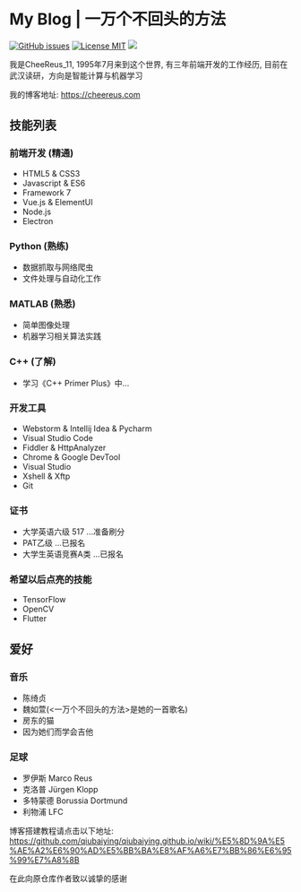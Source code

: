 # My Blog | 一万个不回头的方法

[![GitHub issues](https://img.shields.io/github/issues/Cheereus/cheereus.github.io.svg?style=flat)](https://github.com/Cheereus/cheereus.github.io/issues)
[![License MIT](https://img.shields.io/badge/license-MIT-blue.svg?style=flat)](https://github.com/home-assistant/home-assistant-iOS/blob/master/LICENSE)
[![](https://img.shields.io/github/stars/Cheereus/cheereus.github.io.svg?style=social&label=Star)](https://github.com/Cheereus/cheereus.github.io)

我是CheeReus_11, 1995年7月来到这个世界, 有三年前端开发的工作经历, 目前在武汉读研，方向是智能计算与机器学习

我的博客地址: <https://cheereus.com>

## 技能列表

### 前端开发 (精通)

* HTML5 & CSS3
* Javascript & ES6
* Framework 7
* Vue.js & ElementUI
* Node.js
* Electron

### Python (熟练)

* 数据抓取与网络爬虫
* 文件处理与自动化工作

### MATLAB (熟悉)

* 简单图像处理
* 机器学习相关算法实践

### C++ (了解)

* 学习《C++ Primer Plus》中...

### 开发工具

* Webstorm & Intellij Idea & Pycharm
* Visual Studio Code
* Fiddler & HttpAnalyzer
* Chrome & Google DevTool
* Visual Studio
* Xshell & Xftp
* Git

### 证书

* 大学英语六级 517  ...准备刷分
* PAT乙级   ...已报名
* 大学生英语竞赛A类   ...已报名

### 希望以后点亮的技能

* TensorFlow
* OpenCV
* Flutter

## 爱好

### 音乐

* 陈绮贞
* 魏如萱(<一万个不回头的方法>是她的一首歌名)
* 房东的猫
* 因为她们而学会吉他

### 足球

* 罗伊斯 Marco Reus
* 克洛普 Jürgen Klopp
* 多特蒙德 Borussia Dortmund
* 利物浦 LFC

博客搭建教程请点击以下地址:
<https://github.com/qiubaiying/qiubaiying.github.io/wiki/%E5%8D%9A%E5%AE%A2%E6%90%AD%E5%BB%BA%E8%AF%A6%E7%BB%86%E6%95%99%E7%A8%8B>

在此向原仓库作者致以诚挚的感谢
